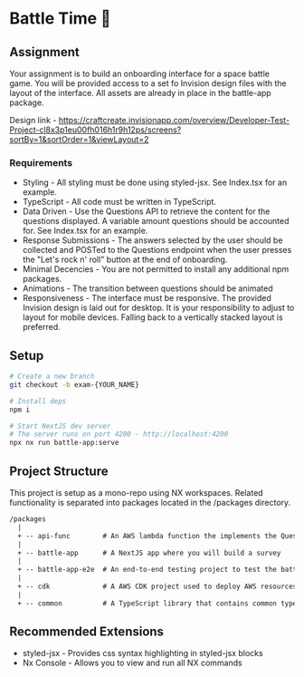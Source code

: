# Battle Time 🥳


## Assignment
Your assignment is to build an onboarding interface for a space battle game. You will be provided
access to a set fo Invision design files with the layout of the interface. All assets are already
in place in the battle-app package.

Design link - https://craftcreate.invisionapp.com/overview/Developer-Test-Project-cl8x3p1eu00fh016h1r9h12ps/screens?sortBy=1&sortOrder=1&viewLayout=2

### Requirements
- Styling - All styling must be done using styled-jsx. See Index.tsx for an example.
- TypeScript - All code must be written in TypeScript.
- Data Driven - Use the Questions API to retrieve the content for the questions displayed. A variable amount questions should be accounted for.  See Index.tsx for an example.
- Response Submissions - The answers selected by the user should be collected and POSTed to the Questions endpoint when the user presses the "Let's rock n' roll" button at the end of onboarding.
- Minimal Decencies - You are not permitted to install any additional npm packages.
- Animations - The transition between questions should be animated
- Responsiveness - The interface must be responsive. The provided Invision design is laid out for desktop. It is your responsibility to adjust to layout for mobile devices. Falling back to a vertically stacked layout is preferred.

## Setup
``` sh
# Create a new branch
git checkout -b exam-{YOUR_NAME}

# Install deps
npm i

# Start NextJS dev server 
# The server runs on port 4200 - http://localhost:4200 
npx nx run battle-app:serve
```

## Project Structure
This project is setup as a mono-repo using NX workspaces. Related functionality is separated into packages 
located in the /packages directory.

``` txt
/packages
  |
  + -- api-func        # An AWS lambda function the implements the Questions API
  |
  + -- battle-app      # A NextJS app where you will build a survey
  |
  + -- battle-app-e2e  # An end-to-end testing project to test the battle-app package
  |
  + -- cdk             # A AWS CDK project used to deploy AWS resources
  |
  + -- common          # A TypeScript library that contains common types and functions

```

## Recommended Extensions
- styled-jsx - Provides css syntax highlighting in styled-jsx blocks
- Nx Console - Allows you to view and run all NX commands

